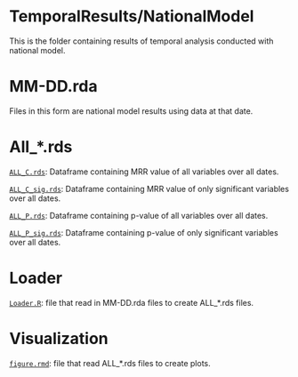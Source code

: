 # TemporalResults/NationalModel
This is the folder containing results of temporal analysis conducted with national model.

# MM-DD.rda

Files in this form are national model results using data at that date.

# All_*.rds

[`ALL_C.rds`](https://github.com/TheRensselaerIDEA/COVIDMINDER/tree/master/social_determinants_paper/TemporalResults/NationalModel/ALL_C.rds): Dataframe containing MRR value of all variables over all dates.

[`ALL_C_sig.rds`](https://github.com/TheRensselaerIDEA/COVIDMINDER/tree/master/social_determinants_paper/TemporalResults/NationalModel/ALL_C_sig.rds): Dataframe containing MRR value of only significant variables over all dates.

[`ALL_P.rds`](https://github.com/TheRensselaerIDEA/COVIDMINDER/tree/master/social_determinants_paper/TemporalResults/NationalModel/ALL_P.rds): Dataframe containing p-value of all variables over all dates.

[`ALL_P_sig.rds`](https://github.com/TheRensselaerIDEA/COVIDMINDER/tree/master/social_determinants_paper/TemporalResults/NationalModel/ALL_P_sig.rds): Dataframe containing p-value of only significant variables over all dates.

# Loader

[`Loader.R`](https://github.com/TheRensselaerIDEA/COVIDMINDER/tree/master/social_determinants_paper/TemporalResults/NationalModel/Loader.R): file that read in MM-DD.rda files to create ALL_*.rds files.

# Visualization

[`figure.rmd`](https://github.com/TheRensselaerIDEA/COVIDMINDER/tree/master/social_determinants_paper/TemporalResults/NationalModel/figure.rmd): file that read ALL_*.rds files to create plots.